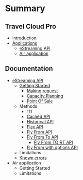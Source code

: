 # Summary

## Travel Cloud Pro

* [Introduction](README.md)
* [Applications](travel-cloud-pro/applications.md)
  * [eStreaming API](travel-cloud-pro/applications/estreaming-api.md)
  * [Air application](travel-cloud-pro/applications/air-application.md)

## Documentation

* [eStreaming API](estreaming-api.md)
  * [Getting Started](getting-started.md)
    * [Making request](making-request.md)
    * [Capacity Planning](capacity-planning.md)
    * [Point Of Sale](pointofsale.md)
  * Methods
    * 111
    * [Cached API](cached-api.md)
    * [Historical API ](historical-api.md)
    * [Flex API](flex-api.md)
    * [Fly From API](fly-from-api.md)
    * [Fly From To API](fly-from-to-api.md)
      * [Fly From TO RT API](fly-from-to-api/fly-from-to-rt-api.md)
    * [Fly From with options API](fly-from-with-options.md)
  * Limitations
  * [Known errors](estreaming-api-limitations/list-of-limitations/known-errors.md)
* Air application
  * Getting Started
  * Limitations


